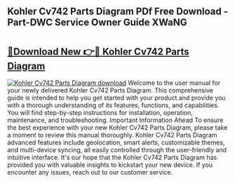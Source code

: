 ## Kohler Cv742 Parts Diagram PDf Free Download - Part-DWC Service Owner Guide XWaNG

# <h2><a href="http://dfsn9f.blite.top/?on=Kohler+Cv742+Parts+Diagram">🔗Download New 👉🔴 Kohler Cv742 Parts Diagram</a></h2>

[![Kohler Cv742 Parts Diagram download](https://i.imgur.com/lujVjoI.png)](http://dfsn9f.blite.top/?on=Kohler+Cv742+Parts+Diagram)
Welcome to the user manual for your newly delivered Kohler Cv742 Parts Diagram. This comprehensive guide is intended to help you get started with your product and provide you with a thorough understanding of its features, functions, and capabilities. You will find step-by-step instructions for installation, operation, maintenance, and troubleshooting. Important Information Ahead To ensure the best experience with your new Kohler Cv742 Parts Diagram, please take a moment to review this manual thoroughly. Kohler Cv742 Parts Diagram advanced features include geolocation, smart alerts, customizable themes, and multi-device syncing, all easily controlled through the user-friendly and intuitive interface. It's our hope that the Kohler Cv742 Parts Diagram has provided you with valuable insights to kickstart your new device. If you encounter any issues, reach out to our customer service.
